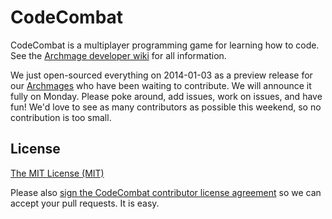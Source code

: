 CodeCombat
==========

CodeCombat is a multiplayer programming game for learning how to code. See the [Archmage developer wiki](https://github.com/codecombat/codecombat/wiki) for all information.

We just open-sourced everything on 2014-01-03 as a preview release for our [Archmages](http://codecombat.com/contribute#archmage) who have been waiting to contribute. We will announce it fully on Monday. Please poke around, add issues, work on issues, and have fun! We'd love to see as many contributors as possible this weekend, so no contribution is too small.

## License
[The MIT License (MIT)](https://github.com/codecombat/codecombat/blob/master/LICENSE)

Please also [sign the CodeCombat contributor license agreement](http://codecombat.com/cla) so we can accept your pull requests. It is easy.